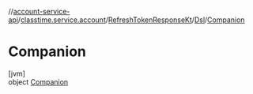 //[account-service-api](../../../../../index.md)/[classtime.service.account](../../../index.md)/[RefreshTokenResponseKt](../../index.md)/[Dsl](../index.md)/[Companion](index.md)

# Companion

[jvm]\
object [Companion](index.md)
